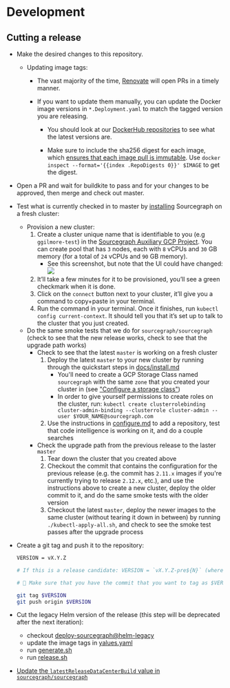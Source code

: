 # Development

## Cutting a release

- Make the desired changes to this repository.

  - Updating image tags:

    - The vast majority of the time, [Renovate](https://renovatebot.com/docs/docker/) will open PRs in a timely manner.

    - If you want to update them manually, you can update the Docker image versions in `*.Deployment.yaml` to match the tagged version you are releasing.

      - You should look at our [DockerHub repositories](https://hub.docker.com/r/sourcegraph/) to see what the latest versions are.

      - Make sure to include the sha256 digest for each image, which [ensures that each image pull is immutable](https://renovatebot.com/docs/docker/#digest-pinning). Use `docker inspect --format='{{index .RepoDigests 0}}' $IMAGE` to get the digest.

- Open a PR and wait for buildkite to pass and for your changes to be approved, then merge and check out master.
- Test what is currently checked in to master by [installing](docs/install.md) Sourcegraph on a fresh cluster:
  - Provision a new cluster:
    1.  Create a cluster unique name that is identifiable to you (e.g `ggilmore-test`) in the [Sourcegraph Auxiliary GCP Project](https://console.cloud.google.com/kubernetes/list?project=sourcegraph-server&organizationId=1006954638239). You can create pool that has `3` nodes, each with `8` vCPUs and `30` GB memory (for a total of `24` vCPUs and `90` GB memory).
        - See this screenshot, but note that the UI could have changed: ![](https://imgur.com/RuCyGX2.png)
    1.  It’ll take a few minutes for it to be provisioned, you’ll see a green checkmark when it is done.
    1.  Click on the `connect` button next to your cluster, it’ll give you a command to copy+paste in your terminal.
    1.  Run the command in your terminal. Once it finishes, run `kubectl config current-context`. It should tell you that it’s set up to talk to the cluster that you just created.
  - Do the same smoke tests that we do for `sourcegraph/sourcegraph` (check to see that the new release works, check to see that the upgrade path works)
    - Check to see that the latest `master` is working on a fresh cluster
      1. Deploy the latest `master` to your new cluster by running through the quickstart steps in [docs/install.md](docs/install.md)
         - You'll need to create a GCP Storage Class named `sourcegraph` with the same `zone` that you created your cluster in (see ["Configure a storage class"](./docs/configure.md#Configure-a-storage-class))
         - In order to give yourself permissions to create roles on the cluster, run: `kubectl create clusterrolebinding cluster-admin-binding --clusterrole cluster-admin --user $YOUR_NAME@sourcegraph.com`
      1. Use the instructions in [configure.md](./docs/configure.md) to add a repository, test that code intelligence is working on it, and do a couple searches
    - Check the upgrade path from the previous release to the laster `master`
      1. Tear down the cluster that you created above
      1. Checkout the commit that contains the configuration for the previous release (e.g. the commit has `2.11.x` images if you're currently trying to release `2.12.x`, etc.), and use the instructions above to create a new cluster, deploy the older commit to it, and do the same smoke tests with the older version
      1. Checkout the latest `master`, deploy the newer images to the same cluster (without tearing it down in between) by running `./kubectl-apply-all.sh`, and check to see the smoke test passes after the upgrade process

* Create a git tag and push it to the repository:

  ```bash
  VERSION = vX.Y.Z

  # If this is a release candidate: VERSION = `vX.Y.Z-pre${N}` (where `N` starts at 0 and increments as you test/cut new versions)

  # 🚨 Make sure that you have the commit that you want to tag as $VERSION checked out!

  git tag $VERSION
  git push origin $VERSION
  ```

* Cut the legacy Helm version of the release (this step will be deprecated after the next iteration):

  - checkout [deploy-sourcegraph@helm-legacy](https://github.com/sourcegraph/deploy-sourcegraph/tree/helm-legacy)
  - update the image tags in [yalues.yaml](https://github.com/sourcegraph/deploy-sourcegraph/blob/helm-legacy/values.yaml)
  - run [generate.sh](https://github.com/sourcegraph/deploy-sourcegraph/blob/helm-legacy/generate.sh)
  - run [release.sh](https://github.com/sourcegraph/deploy-sourcegraph/blob/helm-legacy/release.sh)

* [Update the `latestReleaseDataCenterBuild` value in `sourcegraph/sourcegraph`](https://sourcegraph.sgdev.org/github.com/sourcegraph/sourcegraph/-/blob/cmd/server/README.md#5-notify-existing-instances-that-an-update-is-available)
